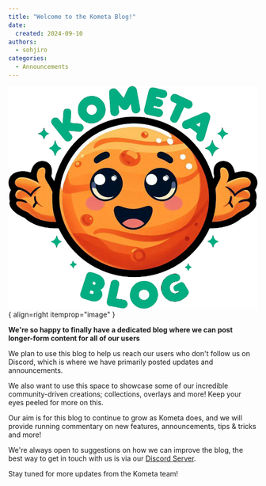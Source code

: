 ```yaml
---
title: "Welcome to the Kometa Blog!"
date:
  created: 2024-09-10
authors:
  - sohjiro
categories:
  - Announcements
---
```


![Welcome Mascot](../images/mascot-welcome.png){ align=right itemprop="image" }

**We're so happy to finally have a dedicated blog where we can post longer-form content for all of our users**

We plan to use this blog to help us reach our users who don't follow us on Discord, which is where we have primarily posted updates and announcements.

We also want to use this space to showcase some of our incredible community-driven creations; collections, overlays and more! Keep your eyes peeled for more on this.

<!-- more -->

Our aim is for this blog to continue to grow as Kometa does, and we will provide running commentary on new features, announcements, tips & tricks and more!

We're always open to suggestions on how we can improve the blog, the best way to get in touch with us is via our [Discord Server](https://kometa.wiki/en/nightly/link/).

Stay tuned for more updates from the Kometa team!